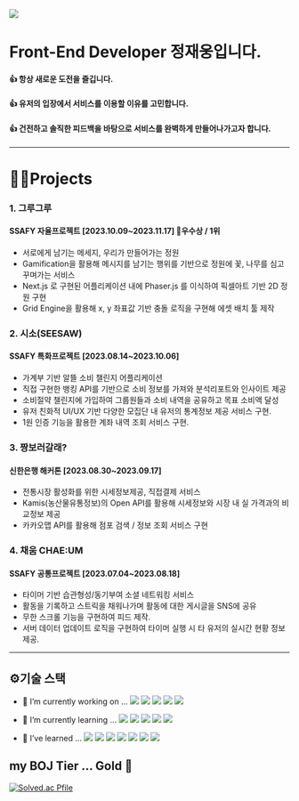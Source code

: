 <!-- ![header](https://capsule-render.vercel.app/api?type=${waving}&color=auto&height=${200}&section=header&text=${Hello GitHub! 👋}&fontSize=${50}&animation=${twinkling}) -->
<img src="https://capsule-render.vercel.app/api?type=waving&color=auto&height=200&section=header&text=JAEWOONG%20JEONG%20👋&fontSize=50" />

# Front-End Developer 정재웅입니다.
#### 👍 항상 새로운 도전을 즐깁니다.
#### 👍 유저의 입장에서 서비스를 이용할 이유를 고민합니다.
#### 👍 건전하고 솔직한 피드백을 바탕으로 서비스를 완벽하게 만들어나가고자 합니다.
***

# 🧑‍💻Projects
### 1. 그루그루
#### SSAFY 자율프로젝트 [2023.10.09~2023.11.17] 👑우수상 / 1위
  - 서로에게 남기는 메세지, 우리가 만들어가는 정원
  - Gamification을 활용해 메시지를 남기는 행위를 기반으로 정원에 꽃, 나무를 심고 꾸며가는 서비스
  -  Next.js 로 구현된 어플리케이션 내에 Phaser.js 를 이식하여 픽셀아트 기반 2D 정원 구현
  -  Grid Engine을 활용해 x, y 좌표값 기반 충돌 로직을 구현해 에셋 배치 툴 제작

### 2. 시소(SEESAW)
#### SSAFY 특화프로젝트 [2023.08.14~2023.10.06]
  - 가계부 기반 알뜰 소비 챌린지 어플리케이션
  - 직접 구현한 뱅킹 API를 기반으로 소비 정보를 가져와 분석리포트와 인사이트 제공
  - 소비절약 챌린지에 가입하여 그룹원들과 소비 내역을 공유하고 목표 소비액 달성
  - 유저 친화적 UI/UX 기반 다양한 모집단 내 유저의 통계정보 제공 서비스 구현.
  - 1원 인증 기능을 활용한 계좌 내역 조회 서비스 구현. 
   
### 3. 짱보러갈래?
#### 신한은행 해커톤 [2023.08.30~2023.09.17]
  - 전통시장 활성화를 위한 시세정보제공, 직접결제 서비스
  - Kamis(농산물유통정보)의 Open API를 활용해 시세정보와 시장 내 실 가격과의 비교정보 제공
  - 카카오맵 API를 활용해 점포 검색 / 정보 조회 서비스 구현

### 4. 채움 CHAE:UM
#### SSAFY 공통프로젝트 [2023.07.04~2023.08.18]
  - 타이머 기반 습관형성/동기부여 소셜 네트워킹 서비스
  - 활동을 기록하고 스트릭을 채워나가며 활동에 대한 게시글을 SNS에 공유
  - 무한 스크롤 기능을 구현하여 피드 제작.
  - 서버 데이터 업데이트 로직을 구현하여 타이머 실행 시 타 유저의 실시간 현황 정보 제공. 

***

## ⚙️기술 스택
- 🔭 I’m currently working on ... <img src="https://img.shields.io/badge/Next.js-000000?style=flat&logo=Next.js&logoColor=white"/> <img src="https://img.shields.io/badge/Phaser.js-1EB4D4?style=flat&logo=Phaser.js&logoColor=white"/> <img src="https://img.shields.io/badge/TypeScript-3178C6?style=flat&logo=TypeScript&logoColor=white"/>  <img src="https://img.shields.io/badge/ReactQuery-FF4154?style=flat&logo=ReactQuery&logoColor=white"/> <img src="https://img.shields.io/badge/Zustand-FF9E0F?style=flat&logo=Zustand&logoColor=white"/>  

- 🌱 I’m currently learning ... <img src="https://img.shields.io/badge/Next.js-000000?style=flat&logo=Next.js&logoColor=white"/> <img src="https://img.shields.io/badge/Phaser.js-1EB4D4?style=flat&logo=Phaser.js&logoColor=white"/> <img src="https://img.shields.io/badge/TypeScript-3178C6?style=flat&logo=TypeScript&logoColor=white"/>  <img src="https://img.shields.io/badge/ReactQuery-FF4154?style=flat&logo=ReactQuery&logoColor=white"/> <img src="https://img.shields.io/badge/Zustand-FF9E0F?style=flat&logo=Zustand&logoColor=white"/> 
- 🌱 I’ve learned ... <img src="https://img.shields.io/badge/JavaScript-F7DF1E?style=flat&logo=JavaScript&logoColor=white"/> <img src="https://img.shields.io/badge/React-61DAFB?style=flat&logo=React&logoColor=white"/> <img src="https://img.shields.io/badge/Vue.js-4FC08D?style=flat&logo=Vue.js&logoColor=white"/> <img src="https://img.shields.io/badge/Redux-764ABC?style=flat&logo=Redux&logoColor=white"/> <img src="https://img.shields.io/badge/EclipseIDE-2C2255?style=flat&logo=EclipseIDE&logoColor=white"/>  <img src="https://img.shields.io/badge/Spring-6DB33F?style=flat&logo=Spring&logoColor=white"/> <img src="https://img.shields.io/badge/SpringBoot-6DB33F?style=flat&logo=SpringBoot&logoColor=white"/>


## my BOJ Tier ... Gold 🏅

[![Solved.ac Pfile](http://mazassumnida.wtf/api/v2/generate_badge?boj=jjwoong1733)](https://solved.ac/jjwoong1733)



<!--
**chachapapa/chachapapa** is a ✨ _special_ ✨ repository because its `README.md` (this file) appears on your GitHub profile.

Here are some ideas to get you started:



- 👯 I’m looking to collaborate on ...
- 🤔 I’m looking for help with ...
- 💬 Ask me about ...
- 📫 How to reach me: ...
- 😄 Pronouns: ...
- ⚡ Fun fact: ...
-->

